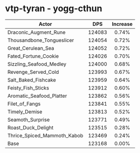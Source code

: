 # vtp-tyran - yogg-cthun
| Actor | DPS | Increase |
|---|:---:|:---:|
|Draconic_Augment_Rune|124083|0.74%|
|Thousandbone_Tongueslicer|124054|0.72%|
|Great_Cerulean_Sea|124052|0.72%|
|Fated_Fortune_Cookie|124026|0.70%|
|Sizzling_Seafood_Medley|124000|0.68%|
|Revenge_Served_Cold|123993|0.67%|
|Salt_Baked_Fishcake|123959|0.64%|
|Feisty_Fish_Sticks|123912|0.60%|
|Aromatic_Seafood_Platter|123862|0.56%|
|Filet_of_Fangs|123841|0.55%|
|Timely_Demise|123813|0.52%|
|Seamoth_Surprise|123771|0.49%|
|Roast_Duck_Delight|123515|0.28%|
|Thrice_Spiced_Mammoth_Kabob|123469|0.24%|
|Base|123168|0.00%|
